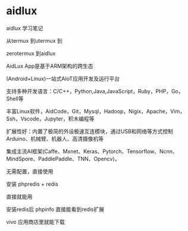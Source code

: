 # aidlux

aidlux 学习笔记


从termux  到utermux  到

zerotermux  到aidlux



AidLux App是基于ARM架构的跨生态

(Android+Linux)一站式AIoT应用开发及运行平台


支持多种开发语言：C/C++，Python,Java,JavaScript，Ruby，PHP，Go，Shell等

丰富Linux软件，AidCode，Git，Mysql，Hadoop，Nigix，Apache，Vim，Ssh，Vscode，Jupyter，积木编程等

扩展性好：内置了极简的外设极速互连模块，通过USB和网络等方式控制Arduino、机械臂、机器人、高清摄像机等

集成主流AI框架(Caffe、Mxnet、Keras、Pytorch、Tensorflow、Ncnn、MindSpore、PaddlePaddle、TNN、Opencv)，


无需配置，直接使用


安装  phpredis + redis

直接就能用

安装redis后 phpinfo  直接能看到redis扩展


vivo  应用商店里就能下载








